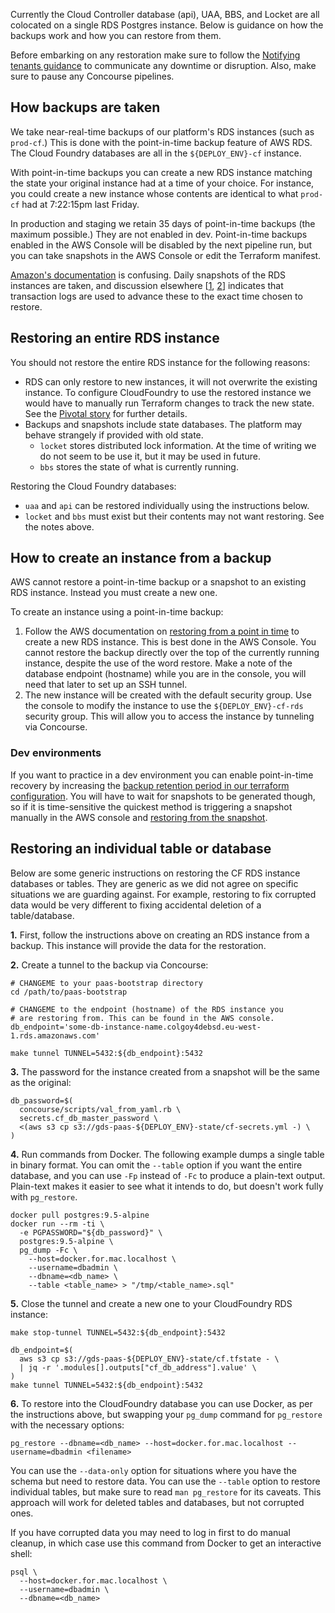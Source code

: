 Currently the Cloud Controller database (api), UAA, BBS, and Locket are all colocated on a single RDS Postgres instance. Below is guidance on how the backups work and how you can restore from them.

Before embarking on any restoration make sure to follow the [Notifying tenants guidance](https://government-paas-team-manual.readthedocs.io/en/latest/team/notifying_tenants/) to communicate any downtime or disruption. Also, make sure to pause any Concourse pipelines.

## How backups are taken

We take near-real-time backups of our platform's RDS instances (such as `prod-cf`.) This is done with the point-in-time backup feature of AWS RDS. The Cloud Foundry databases are all in the `${DEPLOY_ENV}-cf` instance.

With point-in-time backups you can create a new RDS instance matching the state your original instance had at a time of your choice. For instance, you could create a new instance whose contents are identical to what `prod-cf` had at 7:22:15pm last Friday.

In production and staging we retain 35 days of point-in-time backups (the maximum possible.) They are not enabled in dev. Point-in-time backups enabled in the AWS Console will be disabled by the next pipeline run, but you can take snapshots in the AWS Console or edit the Terraform manifest.

[Amazon's documentation](http://docs.aws.amazon.com/AmazonRDS/latest/UserGuide/USER_PIT.html) is confusing. Daily snapshots of the RDS instances are taken, and discussion elsewhere [[1](http://www.iheavy.com/2011/07/15/point-in-time-recovery-what-is-it-and-why-is-it-important/), [2](https://stackoverflow.com/a/36205893)] indicates that transaction logs are used to advance these to the exact time chosen to restore.

## Restoring an entire RDS instance

You should not restore the entire RDS instance for the following reasons:

* RDS can only restore to new instances, it will not overwrite the existing instance. To configure CloudFoundry to use the restored instance we would have to manually run Terraform changes to track the new state. See the [Pivotal story](https://www.pivotaltracker.com/n/projects/1275640/stories/149929492) for further details.
* Backups and snapshots include state databases. The platform may behave strangely if provided with old state.
    * `locket` stores distributed lock information. At the time of writing we do not seem to be use it, but it may be used in future.
    * `bbs` stores the state of what is currently running.

Restoring the Cloud Foundry databases:

* `uaa` and `api` can be restored individually using the instructions below.
* `locket` and `bbs` must exist but their contents may not want restoring. See the notes above.

## How to create an instance from a backup

AWS cannot restore a point-in-time backup or a snapshot to an existing RDS instance. Instead you must create a new one.

To create an instance using a point-in-time backup:

1. Follow the AWS documentation on [restoring from a point in time](http://docs.aws.amazon.com/AmazonRDS/latest/UserGuide/USER_PIT.html) to create a new RDS instance. This is best done in the AWS Console. You cannot restore the backup directly over the top of the currently running instance, despite the use of the word restore. Make a note of the database endpoint (hostname) while you are in the console, you will need that later to set up an SSH tunnel.
2. The new instance will be created with the default security group. Use the console to modify the instance to use the `${DEPLOY_ENV}-cf-rds` security group. This will allow you to access the instance by tunneling via Concourse.

### Dev environments

If you want to practice in a dev environment you can enable point-in-time recovery by increasing the [backup retention period in our terraform configuration](https://github.com/alphagov/paas-cf/blob/d83c3384f57fdf6b29cdaad2117dc47dc0da669d/terraform/dev.tfvars#L5). You will have to wait for snapshots to be generated though, so if it is time-sensitive the quickest method is triggering a snapshot manually in the AWS console and [restoring from the snapshot](http://docs.aws.amazon.com/AmazonRDS/latest/UserGuide/USER_RestoreFromSnapshot.html).

## Restoring an individual table or database

Below are some generic instructions on restoring the CF RDS instance databases or tables. They are generic as we did not agree on specific situations we are guarding against. For example, restoring to fix corrupted data would be very different to fixing accidental deletion of a table/database.

**1.** First, follow the instructions above on creating an RDS instance from a backup. This instance will provide the data for the restoration.

**2.** Create a tunnel to the backup via Concourse:

```
# CHANGEME to your paas-bootstrap directory
cd /path/to/paas-bootstrap

# CHANGEME to the endpoint (hostname) of the RDS instance you
# are restoring from. This can be found in the AWS console.
db_endpoint='some-db-instance-name.colgoy4debsd.eu-west-1.rds.amazonaws.com'

make tunnel TUNNEL=5432:${db_endpoint}:5432
```

**3.** The password for the instance created from a snapshot will be the same as the original:

```
db_password=$(
  concourse/scripts/val_from_yaml.rb \
  secrets.cf_db_master_password \
  <(aws s3 cp s3://gds-paas-${DEPLOY_ENV}-state/cf-secrets.yml -) \
)
```

**4.** Run commands from Docker. The following example dumps a single table in binary format. You can omit the `--table` option if you want the entire database, and you can use `-Fp` instead of `-Fc` to produce a plain-text output. Plain-text makes it easier to see what it intends to do, but doesn't work fully with `pg_restore`.

```
docker pull postgres:9.5-alpine
docker run --rm -ti \
  -e PGPASSWORD="${db_password}" \
  postgres:9.5-alpine \
  pg_dump -Fc \
    --host=docker.for.mac.localhost \
    --username=dbadmin \
    --dbname=<db_name> \
    --table <table_name> > "/tmp/<table_name>.sql"
```

**5.** Close the tunnel and create a new one to your CloudFoundry RDS instance:

```
make stop-tunnel TUNNEL=5432:${db_endpoint}:5432

db_endpoint=$(
  aws s3 cp s3://gds-paas-${DEPLOY_ENV}-state/cf.tfstate - \
  | jq -r '.modules[].outputs["cf_db_address"].value' \
)
make tunnel TUNNEL=5432:${db_endpoint}:5432
```

**6.** To restore into the CloudFoundry database you can use Docker, as per the instructions above, but swapping your `pg_dump` command for `pg_restore` with the necessary options:

```
pg_restore --dbname=<db_name> --host=docker.for.mac.localhost --username=dbadmin <filename>
```

You can use the `--data-only` option for situations where you have the schema but need to restore data. You can use the `--table` option to restore individual tables, but make sure to read `man pg_restore` for its caveats. This approach will work for deleted tables and databases, but not corrupted ones.

If you have corrupted data you may need to log in first to do manual cleanup, in which case use this command from Docker to get an interactive shell:

```
psql \
  --host=docker.for.mac.localhost \
  --username=dbadmin \
  --dbname=<db_name>
```
